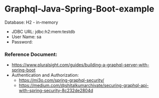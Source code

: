 # Graphql-Java-Spring-Boot-example

Database: H2 - in-memory
 - JDBC URL: jdbc:h2:mem:testdb
 - User Name: sa
 - Password:


### Reference Document:
 - https://www.pluralsight.com/guides/building-a-graphql-server-with-spring-boot
 - Authentication and Authorization: 
   - https://mi3o.com/spring-graphql-security/
   - https://medium.com/@shitalkumarchivate/securing-graphql-api-with-spring-security-8c232de2804d    